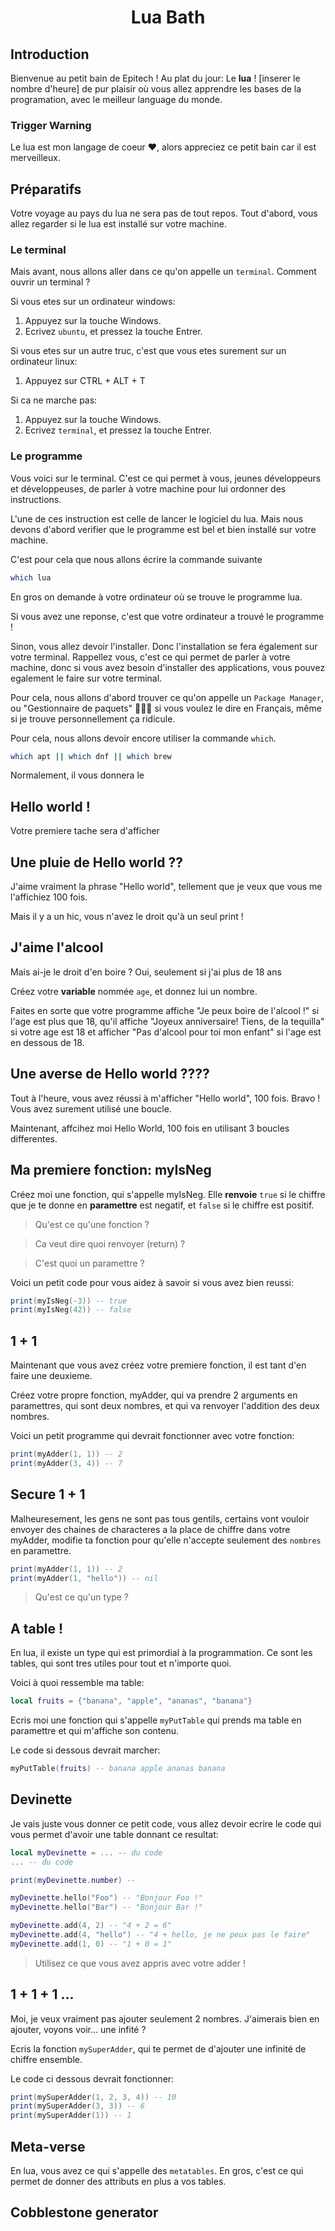 <h1 align=center> Lua Bath </h1>

## Introduction

Bienvenue au petit bain de Epitech ! Au plat du jour: Le **lua** !
[inserer le nombre d'heure] de pur plaisir où vous allez apprendre les
bases de la programation, avec le meilleur language du monde.

### Trigger Warning

Le lua est mon langage de coeur ❤️, alors appreciez ce petit bain car il est
merveilleux.

## Préparatifs

Votre voyage au pays du lua ne sera pas de tout repos. Tout d'abord, vous
allez regarder si le lua est installé sur votre machine.

### Le terminal

Mais avant, nous allons aller dans ce qu'on appelle un `terminal`. Comment
ouvrir un terminal ?

Si vous etes sur un ordinateur windows:
1. Appuyez sur la touche Windows.
2. Ecrivez `ubuntu`, et pressez la touche Entrer.

Si vous etes sur un autre truc, c'est que vous etes surement sur un ordinateur
linux:
1. Appuyez sur CTRL + ALT + T

Si ca ne marche pas:
1. Appuyez sur la touche Windows.
2. Ecrivez `terminal`, et pressez la touche Entrer.

### Le programme

Vous voici sur le terminal. C'est ce qui permet à vous, jeunes développeurs et
développeuses, de parler à votre machine pour lui ordonner des instructions.

L'une de ces instruction est celle de lancer le logiciel du lua. Mais nous
devons d'abord verifier que le programme est bel et bien installé sur votre
machine.

C'est pour cela que nous allons écrire la commande suivante
```sh
which lua
```
En gros on demande à votre ordinateur où se trouve le programme lua.

Si vous avez une reponse, c'est que votre ordinateur a trouvé le programme !

Sinon, vous allez devoir l'installer. Donc l'installation se fera également
sur votre terminal. Rappellez vous, c'est ce qui permet de parler à votre
machine, donc si vous avez besoin d'installer des applications, vous pouvez
egalement le faire sur votre terminal.

Pour cela, nous allons d'abord trouver ce qu'on appelle un `Package Manager`,
ou "Gestionnaire de paquets" 🥖🇫🇷 si vous voulez le dire en Français, même si
je trouve personnellement ça ridicule.

Pour cela, nous allons devoir encore utiliser la commande `which`.
```sh
which apt || which dnf || which brew
```

Normalement, il vous donnera le 

## Hello world !

Votre premiere tache sera d'afficher 

## Une pluie de Hello world ??

J'aime vraiment la phrase "Hello world", tellement que je veux que vous
me l'affichiez 100 fois.

Mais il y a un hic, vous n'avez le droit qu'à un seul print !

## J'aime l'alcool

Mais ai-je le droit d'en boire ? Oui, seulement si j'ai plus de 18 ans

Créez votre **variable** nommée `age`, et donnez lui un nombre.

Faites en sorte que votre programme affiche "Je peux boire de l'alcool !" si
l'age est plus que 18,
qu'il affiche "Joyeux anniversaire! Tiens, de la tequilla" si votre age est 18
et afficher "Pas d'alcool pour toi mon enfant" si l'age est en dessous de 18.

## Une averse de Hello world ????

Tout à l'heure, vous avez réussi à m'afficher "Hello world", 100 fois. Bravo !
Vous avez surement utilisé une boucle.

Maintenant, affcihez moi Hello World, 100 fois en utilisant 3 boucles
differentes.

## Ma premiere fonction: myIsNeg

Créez moi une fonction, qui s'appelle myIsNeg. Elle **renvoie** `true` si le
chiffre que je te donne en **paramettre** est negatif, et `false` si le
chiffre est positif.

> Qu'est ce qu'une fonction ?

> Ca veut dire quoi renvoyer (return) ?

> C'est quoi un paramettre ?

Voici un petit code pour vous aidez à savoir si vous avez bien reussi:
```lua
print(myIsNeg(-3)) -- true
print(myIsNeg(42)) -- false
```

## 1 + 1

Maintenant que vous avez créez votre premiere fonction, il est tant d'en faire
une deuxieme.

Créez votre propre fonction, myAdder, qui va prendre 2 arguments en
paramettres, qui sont deux nombres, et qui va renvoyer l'addition des deux
nombres.

Voici un petit programme qui devrait fonctionner avec votre fonction:
```lua
print(myAdder(1, 1)) -- 2
print(myAdder(3, 4)) -- 7
```

## Secure 1 + 1

Malheuresement, les gens ne sont pas tous gentils, certains vont vouloir
envoyer des chaines de characteres a la place de chiffre dans votre myAdder,
modifie ta fonction pour qu'elle n'accepte seulement des `nombres` en
paramettre.

```lua
print(myAdder(1, 1)) -- 2
print(myAdder(1, "hello")) -- nil
```

> Qu'est ce qu'un type ?

## A table !

En lua, il existe un type qui est primordial à la programmation. Ce sont les
tables, qui sont tres utiles pour tout et n'importe quoi.

Voici à quoi ressemble ma table:
```lua
local fruits = {"banana", "apple", "ananas", "banana"}
```

Ecris moi une fonction qui s'appelle `myPutTable` qui prends ma table en
paramettre et qui m'affiche son contenu.

Le code si dessous devrait marcher:
```lua
myPutTable(fruits) -- banana apple ananas banana
```

## Devinette

Je vais juste vous donner ce petit code, vous allez devoir ecrire le code
qui vous permet d'avoir une table donnant ce resultat:
```lua
local myDevinette = ... -- du code
... -- du code

print(myDevinette.number) --

myDevinette.hello("Foo") -- "Bonjour Foo !"
myDevinette.hello("Bar") -- "Bonjour Bar !"

myDevinette.add(4, 2) -- "4 + 2 = 6"
myDevinette.add(4, "hello") -- "4 + hello, je ne peux pas le faire"
myDevinette.add(1, 0) -- "1 + 0 = 1"
```

> Utilisez ce que vous avez appris avec votre adder !

## 1 + 1 + 1 ...

Moi, je veux vraiment pas ajouter seulement 2 nombres. J'aimerais bien en
ajouter, voyons voir... une infité ?

Ecris la fonction `mySuperAdder`, qui te permet de d'ajouter une infinité
de chiffre ensemble.

Le code ci dessous devrait fonctionner:
```lua
print(mySuperAdder(1, 2, 3, 4)) -- 10
print(mySuperAdder(3, 3)) -- 6
print(mySuperAdder(1)) -- 1
```

## Meta-verse

En lua, vous avez ce qui s'appelle des `metatables`. En gros, c'est ce qui
permet de donner des attributs en plus a vos tables.

## Cobblestone generator

